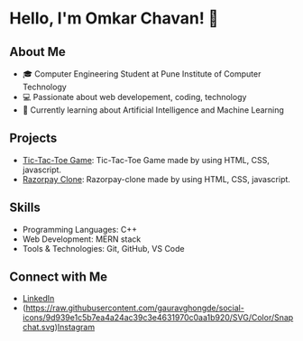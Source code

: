 # Hello, I'm Omkar Chavan! 👋

## About Me
- 🎓 Computer Engineering Student at Pune Institute of Computer Technology
- 💻 Passionate about web developement, coding, technology
- 🌱 Currently learning about Artificial Intelligence and Machine Learning

## Projects
- [Tic-Tac-Toe Game](omkar4965.github.io/Tic-Tac-Toe/): Tic-Tac-Toe Game made by using HTML, CSS, javascript.
- [Razorpay Clone](link-to-project2): Razorpay-clone made by using HTML, CSS, javascript.

## Skills
- Programming Languages: C++
- Web Development: MERN stack
- Tools & Technologies: Git, GitHub, VS Code

## Connect with Me
- [LinkedIn](www.linkedin.com/in/omkar-chavan-476a63249)
- (https://raw.githubusercontent.com/gauravghongde/social-icons/9d939e1c5b7ea4a24ac39c3e4631970c0aa1b920/SVG/Color/Snapchat.svg)[Instagram](https://www.instagram.com/omkarc_24)
